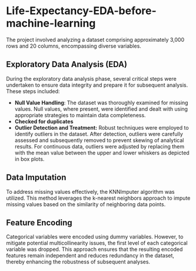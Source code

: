 # Life-Expectancy-EDA-before-machine-learning
The project involved analyzing a dataset comprising approximately 3,000 rows and 20 columns, encompassing diverse variables.

## Exploratory Data Analysis (EDA)
During the exploratory data analysis phase, several critical steps were undertaken to ensure data integrity and prepare it for subsequent analysis. These steps included:

- **Null Value Handling**:  The dataset was thoroughly examined for missing values. Null values, where present, were identified and dealt with using appropriate strategies to maintain data completeness.
- **Checked for duplicates**
- **Outlier Detection and Treatment:** Robust techniques were employed to identify outliers in the dataset. After detection, outliers were carefully assessed and subsequently removed to prevent skewing of analytical results. For continuous data, outliers were adjusted by replacing them with the mean value between the upper and lower whiskers as depicted in box plots.

## Data Imputation
To address missing values effectively, the KNNImputer algorithm was utilized. This method leverages the k-nearest neighbors approach to impute missing values based on the similarity of neighboring data points.

## Feature Encoding
Categorical variables were encoded using dummy variables. However, to mitigate potential multicollinearity issues, the first level of each categorical variable was dropped. This approach ensures that the resulting encoded features remain independent and reduces redundancy in the dataset, thereby enhancing the robustness of subsequent analyses.
